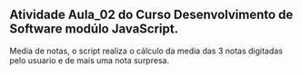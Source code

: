 <h2> Atividade Aula_02 do Curso Desenvolvimento de Software modúlo JavaScript.</h2>

Media de notas, o script realiza o cálculo da media das 3 notas digitadas pelo usuario e de mais uma nota surpresa.
